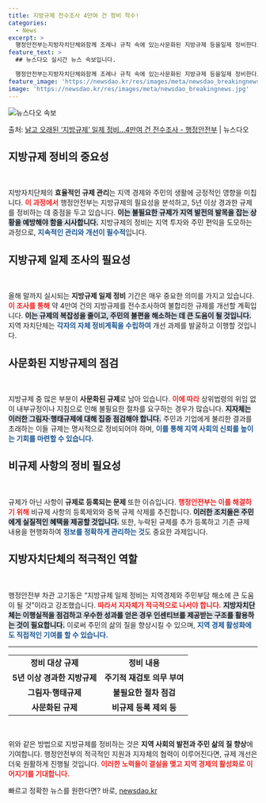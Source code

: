 ```yaml
---
title: 지방규제 전수조사 4만여 건 정비 착수!
categories:
  - News
excerpt: >
  행정안전부는지방자치단체와함께 조례나 규칙 속에 있는사문화된 지방규제 등을일제 정비한다고 13일 밝혔다. 이에…
feature_text: >
  ## 뉴스다오 실시간 뉴스 속보입니다.

  행정안전부는지방자치단체와함께 조례나 규칙 속에 있는사문화된 지방규제 등을일제 정비한다고 13일 밝혔다. 이에…
feature_image: 'https://newsdao.kr/res/images/meta/newsdao_breakingnews.jpg'
image: 'https://newsdao.kr/res/images/meta/newsdao_breakingnews.jpg'
---
```


![뉴스다오 속보](https://newsdao.kr/res/images/meta/newsdao_breakingnews.jpg)

<p>출처: <a href="https://newsdao.kr/3796" rel="dofollow">낡고 오래된 ‘지방규제’ 일제 정비…4만여 건 전수조사 - 행정안전부</a> | 뉴스다오</p>

<h2 data-ke-size="size26">지방규제 정비의 중요성</h2>

<p data-ke-size="size16">&nbsp;</p>

지방자치단체의 <b>효율적인 규제 관리</b>는 지역 경제와 주민의 생활에 긍정적인 영향을 미칩니다. <b><span style="color: #ee2323;">이 과정에서</span></b> 행정안전부는 지방규제의 필요성을 분석하고, 5년 이상 경과한 규제를 정비하는 데 중점을 두고 있습니다. <b><span style="background-color: #21538527;">이는 불필요한 규제가 지역 발전의 발목을 잡는 상황을 예방해야 함을 시사합니다.</span></b> 지방규제의 정비는 지역 투자와 주민 편익을 도모하는 과정으로, <b><span style="color: #1a5490;">지속적인 관리와 개선이 필수적</span></b>입니다.

<h2 data-ke-size="size26">지방규제 일제 조사의 필요성</h2>

<p data-ke-size="size16">&nbsp;</p>

올해 말까지 실시되는 <b>지방규제 일제 정비</b> 기간은 매우 중요한 의미를 가지고 있습니다. <b><span style="color: #ee2323;">이 조사를 통해</span></b> 약 4만여 건의 지방규제를 전수조사하여 불합리한 규제를 개선할 계획입니다. <b><span style="background-color: #21538527;">이는 규제의 복잡성을 줄이고, 주민의 불편을 해소하는 데 큰 도움이 될 것입니다.</span></b> 지역 자치단체는 <b><span style="color: #1a5490;">각자의 자체 정비계획을 수립하여</span></b> 개선 과제를 발굴하고 이행할 것입니다.

<h2 data-ke-size="size26">사문화된 지방규제의 점검</h2>

<p data-ke-size="size16">&nbsp;</p>

지방규제 중 많은 부분이 <b>사문화된 규제</b>로 남아 있습니다. <b><span style="color: #ee2323;">이에 따라</span></b> 상위법령의 위임 없이 내부규정이나 지침으로 인해 불필요한 절차를 요구하는 경우가 많습니다. <b><span style="background-color: #21538527;">지자체는 이러한 그림자·행태규제에 대해 집중 점검해야 합니다.</span></b> 주민과 기업에게 불리한 결과를 초래하는 이들 규제는 명시적으로 정비되어야 하며, <b><span style="color: #1a5490;">이를 통해 지역 사회의 신뢰를 높이는 기회를 마련할 수 있습니다.</span></b>

<h2 data-ke-size="size26">비규제 사항의 정비 필요성</h2>

<p data-ke-size="size16">&nbsp;</p>

규제가 아닌 사항이 <b>규제로 등록되는 문제</b> 또한 이슈입니다. <b><span style="color: #ee2323;">행정안전부는 이를 해결하기 위해</span></b> 비규제 사항의 등록제외와 중복 규제 삭제를 추진합니다. <b><span style="background-color: #21538527;">이러한 조치들은 주민에게 실질적인 혜택을 제공할 것입니다.</span></b> 또한, 누락된 규제를 추가 등록하고 기존 규제 내용을 현행화하여 <b><span style="color: #1a5490;">정보를 정확하게 관리하는 것</span></b>도 중요한 과제입니다.

<h2 data-ke-size="size26">지방자치단체의 적극적인 역할</h2>

<p data-ke-size="size16">&nbsp;</p>

행정안전부 차관 고기동은 “지방규제 일제 정비는 지역경제와 주민부담 해소에 큰 도움이 될 것”이라고 강조했습니다. <b><span style="color: #ee2323;">따라서 지자체가 적극적으로 나서야 합니다.</span></b> <b><span style="background-color: #21538527;">지방자치단체는 이행실적을 점검하고 우수한 성과를 얻은 경우 인센티브를 제공받는 구조를 활용하는 것이 필요합니다.</span></b> 이로써 주민의 삶의 질을 향상시킬 수 있으며, <b><span style="color: #1a5490;">지역 경제 활성화에도 직접적인 기여를 할 수 있습니다.</span></b>

<hr>

<table>
    <tr>
        <td style="text-align: center; height: 17px;"><b>정비 대상 규제</b></td>
        <td style="text-align: center; height: 17px;"><b>정비 내용</b></td>
    </tr>
    <tr>
        <td style="text-align: center; height: 17px;"><b>5년 이상 경과한 지방규제</b></td>
        <td style="text-align: center; height: 17px;"><b>주기적 재검토 의무 부여</b></td>
    </tr>
    <tr>
        <td style="text-align: center; height: 17px;"><b>그림자·행태규제</b></td>
        <td style="text-align: center; height: 17px;"><b>불필요한 절차 점검</b></td>
    </tr>
    <tr>
        <td style="text-align: center; height: 17px;"><b>사문화된 규제</b></td>
        <td style="text-align: center; height: 17px;"><b>비규제 등록 제외 등</b></td>
    </tr>
</table>

<p data-ke-size="size16">&nbsp;</p> 

위와 같은 방법으로 지방규제를 정비하는 것은 <b>지역 사회의 발전과 주민 삶의 질 향상</b>에 기여합니다. 행정안전부의 적극적인 지원과 지자체의 협력이 이루어진다면, 규제 개선은 더욱 원활하게 진행될 것입니다. <b><span style="color: #ee2323;">이러한 노력들이 결실을 맺고 지역 경제의 활성화로 이어지기를 기대합니다.</span></b> 

빠르고 정확한 뉴스를 원한다면? 바로, <a href="https://newsdao.kr" rel="dofollow">newsdao.kr</a>


